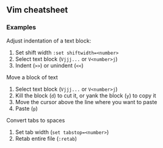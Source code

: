 ## Vim cheatsheet

### Examples

Adjust indentation of a text block:

1. Set shift width `:set shiftwidth=<number>`
1. Select text block (`Vjjj...` or `V<number>j`)
1. Indent (`>>`) or unindent (`<<`)

Move a block of text

1. Select text block (`Vjjj...` or `V<number>j`)
1. Kill the block (`d`) to cut it, or yank the block (`y`) to copy it
1. Move the cursor above the line where you want to paste
1. Paste (`p`)

Convert tabs to spaces

1. Set tab width (`set tabstop=<number>`)
1. Retab entire file (`:retab`)
